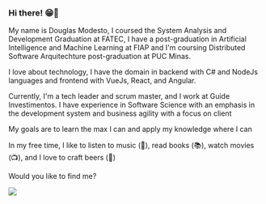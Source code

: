 
### Hi there! 😁👋

My name is Douglas Modesto, I coursed the System Analysis and Development Graduation at FATEC, I have a post-graduation in Artificial Intelligence and Machine Learning at FIAP and I'm coursing Distributed Software Arquitechture post-graduation at PUC Minas.

I love about technology, I have the domain in backend with C# and NodeJs languages and frontend with VueJs, React, and Angular.

Currently, I'm a tech leader and scrum master, and I work at Guide Investimentos. I have experience in Software Science with an emphasis in the development system and business agility with a focus on client

My goals are to learn the max I can and apply my knowledge where I can

In my free time, I like to listen to music (🎵), read books  (📚), watch movies  (📺), and I love to craft beers (🍺)


Would you like to find me?


<p align="left">

  <a href="https://www.linkedin.com/in/douglasmodesto/" alt="Linkedin">
  <img src="https://img.shields.io/badge/-Linkedin-0e76a8?style=for-the-badge&logo=Linkedin&logoColor=white&link=https://www.linkedin.com/in/douglasmodesto" /></a>

</p>  
